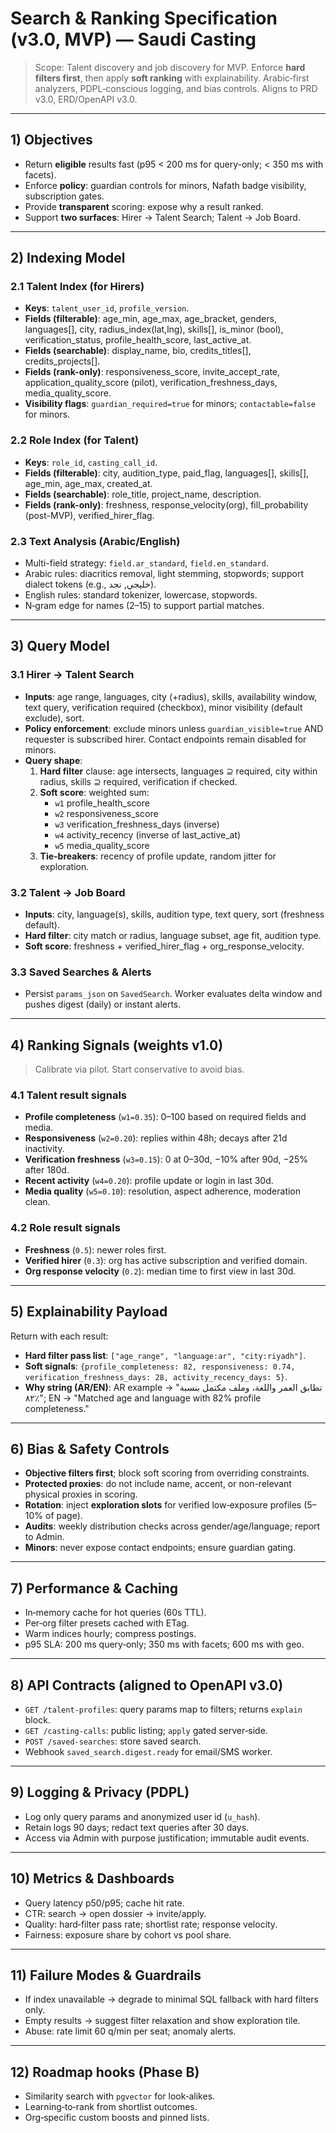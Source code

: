 # Search & Ranking Specification (v3.0, MVP) — Saudi Casting

> Scope: Talent discovery and job discovery for MVP. Enforce **hard filters first**, then apply **soft ranking** with explainability. Arabic‑first analyzers, PDPL‑conscious logging, and bias controls. Aligns to PRD v3.0, ERD/OpenAPI v3.0.

---

## 1) Objectives
- Return **eligible** results fast (p95 < 200 ms for query-only; < 350 ms with facets).
- Enforce **policy**: guardian controls for minors, Nafath badge visibility, subscription gates.
- Provide **transparent** scoring: expose why a result ranked.
- Support **two surfaces**: Hirer → Talent Search; Talent → Job Board.

---

## 2) Indexing Model
### 2.1 Talent Index (for Hirers)
- **Keys**: `talent_user_id`, `profile_version`.
- **Fields (filterable)**: age_min, age_max, age_bracket, genders, languages[], city, radius_index(lat,lng), skills[], is_minor (bool), verification_status, profile_health_score, last_active_at.
- **Fields (searchable)**: display_name, bio, credits_titles[], credits_projects[].
- **Fields (rank-only)**: responsiveness_score, invite_accept_rate, application_quality_score (pilot), verification_freshness_days, media_quality_score.
- **Visibility flags**: `guardian_required=true` for minors; `contactable=false` for minors.

### 2.2 Role Index (for Talent)
- **Keys**: `role_id`, `casting_call_id`.
- **Fields (filterable)**: city, audition_type, paid_flag, languages[], skills[], age_min, age_max, created_at.
- **Fields (searchable)**: role_title, project_name, description.
- **Fields (rank-only)**: freshness, response_velocity(org), fill_probability (post-MVP), verified_hirer_flag.

### 2.3 Text Analysis (Arabic/English)
- Multi-field strategy: `field.ar_standard`, `field.en_standard`.
- Arabic rules: diacritics removal, light stemming, stopwords; support dialect tokens (e.g., خليجي, نجد).
- English rules: standard tokenizer, lowercase, stopwords.
- N‑gram edge for names (2–15) to support partial matches.

---

## 3) Query Model
### 3.1 Hirer → Talent Search
- **Inputs**: age range, languages, city (+radius), skills, availability window, text query, verification required (checkbox), minor visibility (default exclude), sort.
- **Policy enforcement**: exclude minors unless `guardian_visible=true` AND requester is subscribed hirer. Contact endpoints remain disabled for minors.
- **Query shape**:
  1) **Hard filter** clause: age intersects, languages ⊇ required, city within radius, skills ⊇ required, verification if checked.
  2) **Soft score**: weighted sum:
     - `w1` profile_health_score
     - `w2` responsiveness_score
     - `w3` verification_freshness_days (inverse)
     - `w4` activity_recency (inverse of last_active_at)
     - `w5` media_quality_score
  3) **Tie-breakers**: recency of profile update, random jitter for exploration.

### 3.2 Talent → Job Board
- **Inputs**: city, language(s), skills, audition type, text query, sort (freshness default).
- **Hard filter**: city match or radius, language subset, age fit, audition type.
- **Soft score**: freshness + verified_hirer_flag + org_response_velocity.

### 3.3 Saved Searches & Alerts
- Persist `params_json` on `SavedSearch`. Worker evaluates delta window and pushes digest (daily) or instant alerts.

---

## 4) Ranking Signals (weights v1.0)
> Calibrate via pilot. Start conservative to avoid bias.

### 4.1 Talent result signals
- **Profile completeness** (`w1=0.35`): 0–100 based on required fields and media.
- **Responsiveness** (`w2=0.20`): replies within 48h; decays after 21d inactivity.
- **Verification freshness** (`w3=0.15`): 0 at 0–30d, −10% after 90d, −25% after 180d.
- **Recent activity** (`w4=0.20`): profile update or login in last 30d.
- **Media quality** (`w5=0.10`): resolution, aspect adherence, moderation clean.

### 4.2 Role result signals
- **Freshness** (`0.5`): newer roles first.
- **Verified hirer** (`0.3`): org has active subscription and verified domain.
- **Org response velocity** (`0.2`): median time to first view in last 30d.

---

## 5) Explainability Payload
Return with each result:
- **Hard filter pass list**: `["age_range", "language:ar", "city:riyadh"]`.
- **Soft signals**: `{profile_completeness: 82, responsiveness: 0.74, verification_freshness_days: 28, activity_recency_days: 5}`.
- **Why string (AR/EN)**: AR example → "تطابق العمر واللغة، وملف مكتمل بنسبة ٨٢٪"; EN → "Matched age and language with 82% profile completeness."

---

## 6) Bias & Safety Controls
- **Objective filters first**; block soft scoring from overriding constraints.
- **Protected proxies**: do not include name, accent, or non-relevant physical proxies in scoring.
- **Rotation**: inject **exploration slots** for verified low‑exposure profiles (5–10% of page).
- **Audits**: weekly distribution checks across gender/age/language; report to Admin.
- **Minors**: never expose contact endpoints; ensure guardian gating.

---

## 7) Performance & Caching
- In‑memory cache for hot queries (60s TTL).
- Per‑org filter presets cached with ETag.
- Warm indices hourly; compress postings.
- p95 SLA: 200 ms query‑only; 350 ms with facets; 600 ms with geo.

---

## 8) API Contracts (aligned to OpenAPI v3.0)
- `GET /talent-profiles`: query params map to filters; returns `explain` block.
- `GET /casting-calls`: public listing; `apply` gated server‑side.
- `POST /saved-searches`: store saved search.
- Webhook `saved_search.digest.ready` for email/SMS worker.

---

## 9) Logging & Privacy (PDPL)
- Log only query params and anonymized user id (`u_hash`).
- Retain logs 90 days; redact text queries after 30 days.
- Access via Admin with purpose justification; immutable audit events.

---

## 10) Metrics & Dashboards
- Query latency p50/p95; cache hit rate.
- CTR: search → open dossier → invite/apply.
- Quality: hard‑filter pass rate; shortlist rate; response velocity.
- Fairness: exposure share by cohort vs pool share.

---

## 11) Failure Modes & Guardrails
- If index unavailable → degrade to minimal SQL fallback with hard filters only.
- Empty results → suggest filter relaxation and show exploration tile.
- Abuse: rate limit 60 q/min per seat; anomaly alerts.

---

## 12) Roadmap hooks (Phase B)
- Similarity search with `pgvector` for look‑alikes.
- Learning‑to‑rank from shortlist outcomes.
- Org‑specific custom boosts and pinned lists.

